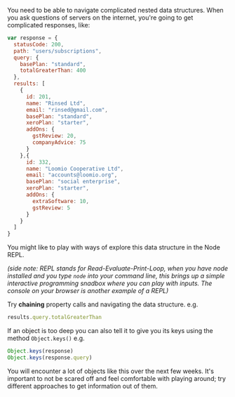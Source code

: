 You need to be able to navigate complicated nested data structures.
When you ask questions of servers on the internet, you're going to get complicated responses, like:

```js
var response = {
  statusCode: 200,
  path: "users/subscriptions",
  query: {
    basePlan: "standard",
    totalGreaterThan: 400
  },
  results: [
    {
      id: 201,
      name: "Rinsed Ltd",
      email: "rinsed@gmail.com",
      basePlan: "standard",
      xeroPlan: "starter",
      addOns: {
        gstReview: 20,
        companyAdvice: 75
      }
    },{
      id: 332,
      name: "Loomio Cooperative Ltd",
      email: "accounts@loomio.org",
      basePlan: "social enterprise",
      xeroPlan: "starter",
      addOns: {
        extraSoftware: 10,
        gstReview: 5
      }
    }
  ]
}
```

You might like to play with ways of explore this data structure in the Node REPL.

*(side note: REPL stands for Read-Evaluate-Print-Loop, when you have node installed and you type `node` into your command line, this brings up a simple interactive programming snadbox where you can play with inputs. The console on your browser is another example of a REPL)*

Try **chaining** property calls and navigating the data structure. e.g.

```js
results.query.totalGreaterThan
```

If an object is too deep you can also tell it to give you its keys using the method `Object.keys()` e.g.

```js
Object.keys(response)
Object.keys(response.query)
```

You will encounter a lot of objects like this over the next few weeks. It's important to not be scared off and feel comfortable with playing around; try different approaches to get information out of them.


